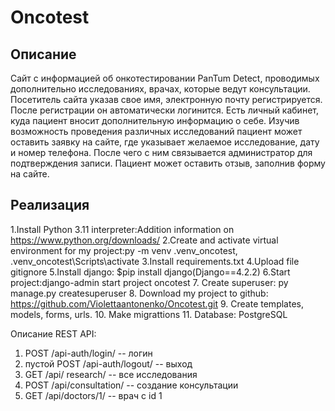  Oncotest
 ======

 Описание
 --------
 Сайт с информацией об онкотестировании PanTum Detect, проводимых дополнительно исследованиях, врачах, которые ведут консультации.
 Посетитель сайта указав свое имя, электронную почту регистрируется. После регистрации он автоматически логинится. Есть личный кабинет, куда
 пациент вносит дополнительную информацию о себе.
 Изучив возможность проведения различных исследований пациент может оставить заявку на сайте, где указывает желаемое исследование, дату и номер телефона.
 После чего с ним связывается администратор для подтверждения записи.
 Пациент может оставить отзыв, заполнив форму на сайте.

 Реализация
 --------
 1.Install Python 3.11 interpreter:Addition information on https://www.python.org/downloads/
 2.Create and activate virtual environment for my project:py -m venv .venv_oncotest, .venv_oncotest\Scripts\activate
 3.Install requirements.txt
 4.Upload file gitignore 
 5.Install django: $pip install django(Django==4.2.2) 
 6.Start project:django-admin start project oncotest
 7. Create superuser: py manage.py createsuperuser
 8. Download my project to github: https://github.com/Violettaantonenko/Oncotest.git
 9. Create templates, models, forms, urls.
 10. Make migrattions
 11. Database: PostgreSQL
 
 Описание REST API:
 1. POST /api-auth/login/ -- логин
 2. пустой POST /api-auth/logout/ -- выход
 3. GET /api/ research/ -- все исследования
 4. POST /api/consultation/ -- создание консультации
 5. GET /api/doctors/1/ -- врач с id 1

